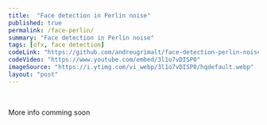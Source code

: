 ```yaml
---
title:  "Face detection in Perlin noise"
published: true
permalink: /face-perlin/
summary: "Face detection in Perlin noise"
tags: [ofx, face detection]
codeLink: "https://github.com/andreugrimalt/face-detection-perlin-noise"
codeVideo: "https://www.youtube.com/embed/3l1o7vDISP0"
imageSource: "https://i.ytimg.com/vi_webp/3l1o7vDISP0/hqdefault.webp"
layout: "post"
---
```


<br/>
<p>More info comming soon</p>
